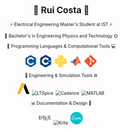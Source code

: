 # 
<h1 align="center" style="margin: 0 padding-bottom: 30px;"> 🍃 Rui Costa 🍃</h1>
<p align="center">⚡ Electrical Engineering Master's Student at IST  ⚡</p>
<p align="center"> 🔬 Bachelor's in Engineering Physics and Technology 🌞</p>

<p align="center">🧮 Programming Languages & Computational Tools 💻</p>
<div align="center">
  <img src="https://raw.githubusercontent.com/devicons/devicon/55609aa5bd817ff167afce0d965585c92040787a/icons/c/c-plain.svg" title="C" alt="C" width="40" height="40"/>&nbsp;
  <img src="https://raw.githubusercontent.com/devicons/devicon/55609aa5bd817ff167afce0d965585c92040787a/icons/cplusplus/cplusplus-plain.svg" title="C++" alt="C++" width="40" height="40"/>&nbsp;
  <img src="https://raw.githubusercontent.com/devicons/devicon/55609aa5bd817ff167afce0d965585c92040787a/icons/python/python-plain.svg" title="Python" alt="Python" width="40" height="40"/>&nbsp;
  <img src="https://raw.githubusercontent.com/devicons/devicon/55609aa5bd817ff167afce0d965585c92040787a/icons/matlab/matlab-original.svg" title="MATLAB" alt="MATLAB" width="40" height="40"/>&nbsp;
  <img src="https://raw.githubusercontent.com/devicons/devicon/55609aa5bd817ff167afce0d965585c92040787a/icons/git/git-original.svg" title="Git" alt="Git" width="40" height="40"/>&nbsp;
</div>

<p align="center">🔬 Engineering & Simulation Tools ⚙️</p>
<div align="center">
  <img src="https://raw.githubusercontent.com/devicons/devicon/refs/heads/master/icons/ansys/ansys-original.svg" title="Ansys Lumerical" alt="Ansys" width="40" height="40"/>&nbsp;
  <img src="https://gramfile.com/wp-content/uploads/2024/08/LTspice-logo-icon.png" title="LTSpice" alt="LTSpice" width="40" height="40" onerror="this.style.display='none'"/>&nbsp;
  <img src="https://companieslogo.com/img/orig/CDNS-20a21ff7.png?t=1720244491" title="Cadence Virtuoso" alt="Cadence" width="40" height="40"/>&nbsp;
  <img src="https://upload.wikimedia.org/wikipedia/commons/thumb/2/21/Matlab_Logo.png/200px-Matlab_Logo.png" title="MATLAB" alt="MATLAB" width="40" height="40"/>&nbsp;
</div>

<p align="center">📊 Documentation & Design 🎨</p>
<div align="center">
  <img src="https://raw.githubusercontent.com/devicons/devicon/55609aa5bd817ff167afce0d965585c92040787a/icons/latex/latex-original.svg" title="LaTeX" alt="LaTeX" width="40" height="40"/>&nbsp;
  <img src="https://upload.wikimedia.org/wikipedia/commons/thumb/3/31/Calligra_Krita_icon.svg/2048px-Calligra_Krita_icon.svg.png" title="Krita" alt="Krita" width="40" height="40"/>&nbsp;
  <img src="https://raw.githubusercontent.com/devicons/devicon/55609aa5bd817ff167afce0d965585c92040787a/icons/canva/canva-original.svg" title="Canva" alt="Canva" width="40" height="40"/>&nbsp;
</div>
